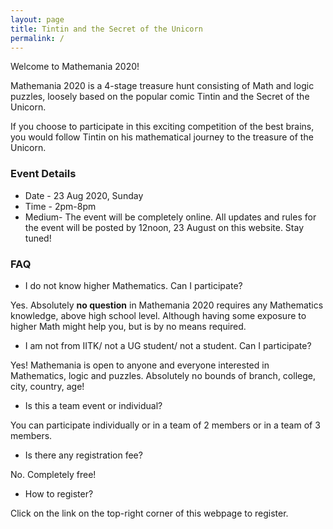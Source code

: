 ```yaml
---
layout: page
title: Tintin and the Secret of the Unicorn
permalink: /
---
```

Welcome to Mathemania 2020!

Mathemania 2020 is a 4-stage treasure hunt consisting of Math and logic puzzles, loosely based on the popular comic Tintin and the Secret of the Unicorn.

If you choose to participate in this exciting competition of the best brains, you would follow Tintin on his mathematical journey to the treasure of the Unicorn.

### Event Details
* Date - 23 Aug 2020, Sunday
* Time - 2pm-8pm
* Medium- The event will be completely online. All updates and rules for the event will be posted by 12noon, 23 August on this website. Stay tuned!

### FAQ
* I do not know higher Mathematics. Can I participate?

Yes. Absolutely **no question** in Mathemania 2020 requires any Mathematics knowledge, above high school level. Although having some exposure to higher Math might help you, but is by no means required. 

* I am not from IITK/ not a UG student/ not a student. Can I participate?

Yes! Mathemania is open to anyone and everyone interested in Mathematics, logic and puzzles. Absolutely no bounds of branch, college, city, country, age!

* Is this a team event or individual?

You can participate individually or in a team of 2 members or in a team of 3 members. 

* Is there any registration fee?

No. Completely free!

* How to register?

Click on the link on the top-right corner of this webpage to register. 
